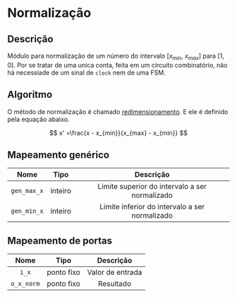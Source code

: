 # Normalização

## Descrição

Módulo para normalização de um número do intervalo [$x_{min}$, $x_{max}$] para [1, 0]. Por se tratar de uma unica conta, feita em um circuito combinatório, não há necessiade de um sinal de `clock` nem de uma FSM.

## Algoritmo

O método de normalização é chamado [redimensionamento](https://en.wikipedia.org/wiki/Feature_scaling#Rescaling_(min-max_normalization)). E ele é definido pela equação abaixo.

$$
x' =\frac{x - x_{min}}{x_{max} - x_{min}}
$$

## Mapeamento genérico

|  **Nome**   | **Tipo** |                 **Descrição**                  |
|:-----------:|:--------:|:----------------------------------------------:|
| `gen_max_x` |  inteiro | Limite superior do intervalo a ser normalizado |
| `gen_min_x` |  inteiro | Limite inferior do intervalo a ser normalizado |

## Mapeamento de portas

|   **Nome**  |      **Tipo**      |              **Descrição**              |
|:-----------:|:------------------:|:---------------------------------------:|
|    `i_x`    |     ponto fixo     |             Valor de entrada            |
|  `o_x_norm` |     ponto fixo     |                Resultado                |
